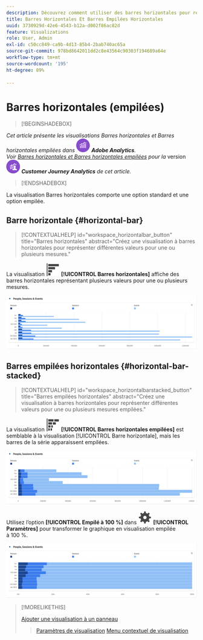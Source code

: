 ```yaml
---
description: Découvrez comment utiliser des barres horizontales pour représenter différentes valeurs pour une ou plusieurs mesures.
title: Barres Horizontales Et Barres Empilées Horizontales
uuid: 3730929d-42e6-4543-b12a-d002f86ac82d
feature: Visualizations
role: User, Admin
exl-id: c50cc849-ca9b-4d13-85b4-2bab740ac65a
source-git-commit: 978bd8642011dd2c8e43564c90303f194689a64e
workflow-type: tm+mt
source-wordcount: '195'
ht-degree: 89%

---
```


# Barres horizontales (empilées)

>[!BEGINSHADEBOX]

_Cet article présente les visualisations Barres horizontales et Barres horizontales empilées dans_ ![AdobeAnalytics](/help/assets/icons/AdobeAnalytics.svg) _**Adobe Analytics**._<br/>_Voir [Barres horizontales et Barres horizontales empilées](https://experienceleague.adobe.com/fr/docs/analytics-platform/using/cja-workspace/visualizations/horizontal-bar) pour la_ version ![CustomerJourneyAnalytics](/help/assets/icons/CustomerJourneyAnalytics.svg) _**Customer Journey Analytics** de cet article._

>[!ENDSHADEBOX]

La visualisation Barres horizontales comporte une option standard et une option empilée.

## Barre horizontale {#horizontal-bar}

<!-- markdownlint-disable MD034 -->

>[!CONTEXTUALHELP]
>id="workspace_horizontalbar_button"
>title="Barres horizontales"
>abstract="Créez une visualisation à barres horizontales pour représenter différentes valeurs pour une ou plusieurs mesures."

<!-- markdownlint-enable MD034 -->

La visualisation ![GraphBarHorizontal](/help/assets/icons/GraphBarHorizontal.svg) **[!UICONTROL Barres horizontales]** affiche des barres horizontales représentant plusieurs valeurs pour une ou plusieurs mesures.

![Visualisation Barres horizontales présentant des mesures telles que les Pages vues, la Vitesse de la page, les Visites, les Entrées et les Sorties.](assets/horizontal-bar.png)


## Barres empilées horizontales {#horizontal-bar-stacked}

<!-- markdownlint-disable MD034 -->

>[!CONTEXTUALHELP]
>id="workspace_horizontalbarstacked_button"
>title="Barres empilées horizontales"
>abstract="Créez une visualisation à barres horizontales pour représenter différentes valeurs pour une ou plusieurs mesures empilées."

<!-- markdownlint-enable MD034 -->


La visualisation ![GraphBarHorizontalStacked](/help/assets/icons/GraphBarHorizontalStacked.svg) **[!UICONTROL Barres horizontales empilées]** est semblable à la visualisation [!UICONTROL Barre horizontale], mais les barres de la série apparaissent empilées.

![Visualisation Barres horizontales empilées affichant les Pages vues, les Visites, les Entrées et les Sorties.](assets/horizontal-bar-stacked.png)

Utilisez l’option **[!UICONTROL Empilé à 100 %]** dans ![Paramètre](/help/assets/icons/Setting.svg) **[!UICONTROL Paramètres]** pour transformer le graphique en visualisation empilée à 100 %.

![Barres horizontales empilées à 100 %](assets/horizontal-bar-stacked100.png)


>[!MORELIKETHIS]
>
>[Ajouter une visualisation à un panneau](/help/analyze/analysis-workspace/visualizations/freeform-analysis-visualizations.md#add-visualizations-to-a-panel)
>>[Paramètres de visualisation](/help/analyze/analysis-workspace/visualizations/freeform-analysis-visualizations.md#settings)
>>[Menu contextuel de visualisation](/help/analyze/analysis-workspace/visualizations/freeform-analysis-visualizations.md#context-menu)
>

